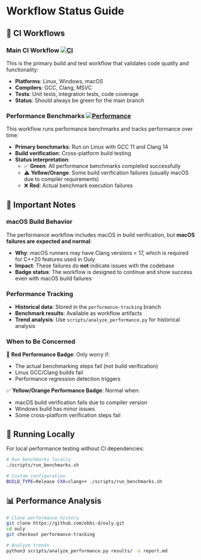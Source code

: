 # Workflow Status Guide

## 🔄 CI Workflows

### Main CI Workflow [![CI](https://github.com/obhi-d/ouly/actions/workflows/ci.yml/badge.svg)](https://github.com/obhi-d/ouly/actions/workflows/ci.yml)

This is the primary build and test workflow that validates code quality and functionality:

- **Platforms**: Linux, Windows, macOS
- **Compilers**: GCC, Clang, MSVC
- **Tests**: Unit tests, integration tests, code coverage
- **Status**: Should always be green for the main branch

### Performance Benchmarks [![Performance](https://github.com/obhi-d/ouly/actions/workflows/performance.yml/badge.svg)](https://github.com/obhi-d/ouly/actions/workflows/performance.yml)

This workflow runs performance benchmarks and tracks performance over time:

- **Primary benchmarks**: Run on Linux with GCC 11 and Clang 14
- **Build verification**: Cross-platform build testing
- **Status interpretation**:
  - ✅ **Green**: All performance benchmarks completed successfully
  - ⚠️ **Yellow/Orange**: Some build verification failures (usually macOS due to compiler requirements)
  - ❌ **Red**: Actual benchmark execution failures

## 📝 Important Notes

### macOS Build Behavior

The performance workflow includes macOS in build verification, but **macOS failures are expected and normal**:

- **Why**: macOS runners may have Clang versions < 17, which is required for C++20 features used in Ouly
- **Impact**: These failures do **not** indicate issues with the codebase
- **Badge status**: The workflow is designed to continue and show success even with macOS build failures

### Performance Tracking

- **Historical data**: Stored in the `performance-tracking` branch
- **Benchmark results**: Available as workflow artifacts
- **Trend analysis**: Use `scripts/analyze_performance.py` for historical analysis

### When to Be Concerned

🚨 **Red Performance Badge**: Only worry if:
- The actual benchmarking steps fail (not build verification)
- Linux GCC/Clang builds fail
- Performance regression detection triggers

✅ **Yellow/Orange Performance Badge**: Normal when:
- macOS build verification fails due to compiler version
- Windows build has minor issues
- Some cross-platform verification steps fail

## 🔧 Running Locally

For local performance testing without CI dependencies:

```bash
# Run benchmarks locally
./scripts/run_benchmarks.sh

# Custom configuration
BUILD_TYPE=Release CXX=clang++ ./scripts/run_benchmarks.sh
```

## 📊 Performance Analysis

```bash
# Clone performance history
git clone https://github.com/obhi-d/ouly.git
cd ouly
git checkout performance-tracking

# Analyze trends
python3 scripts/analyze_performance.py results/ -o report.md
```
